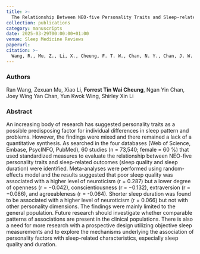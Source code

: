 ```yaml
---
title: >-
  The Relationship Between NEO-five Personality Traits and Sleep-related Characteristics: A Systematic Review and Meta-analysis
collection: publications
category: manuscripts
date: 2025-03-29T00:00:00+01:00
venue: Sleep Medicine Reviews
paperurl: 
citation: >-
  Wang, R., Mu, Z., Li, X., Cheung, F. T. W., Chan, N. Y., Chan, J. W. Y., ... & Li, S. X. (2025). The relationship between NEO-five personality traits and sleep-related characteristics: A systematic review and meta-analysis. Sleep Medicine Reviews, 102081.
---
```

### Authors
Ran Wang, Zexuan Mu, Xiao Li, **Forrest Tin Wai Cheung**, Ngan Yin Chan, Joey Wing Yan Chan, Yun Kwok Wing, Shirley Xin Li

### Abstract
An increasing body of research has suggested personality traits as a possible predisposing factor for individual differences in sleep pattern and problems. However, the findings were mixed and there remained a lack of a quantitative synthesis. As searched in the four databases (Web of Science, Embase, PsycINFO, PubMed), 60 studies (n = 73,540; female = 60 %) that used standardized measures to evaluate the relationship between NEO-five personality traits and sleep-related outcomes (sleep quality and sleep duration) were identified. Meta-analyses were performed using random-effects model and the results suggested that poor sleep quality was associated with a higher level of neuroticism (r = 0.287) but a lower degree of openness (r = −0.042), conscientiousness (r = −0.132), extraversion (r = −0.086), and agreeableness (r = -0.064). Shorter sleep duration was found to be associated with a higher level of neuroticism (r = 0.066) but not with other personality dimensions. The findings were mainly limited to the general population. Future research should investigate whether comparable patterns of associations are present in the clinical populations. There is also a need for more research with a prospective design utilizing objective sleep measurements and to explore the mechanisms underlying the association of personality factors with sleep-related characteristics, especially sleep quality and duration.